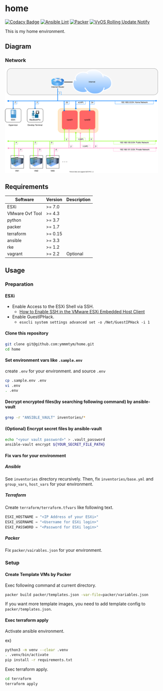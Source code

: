 # home

[![Codacy Badge](https://app.codacy.com/project/badge/Grade/3fd9480b4f45452e9ffedfa32e980e5b)](https://www.codacy.com/gh/ymmmtym/home/dashboard?utm_source=github.com&amp;utm_medium=referral&amp;utm_content=ymmmtym/home&amp;utm_campaign=Badge_Grade)
[![Ansible Lint](https://github.com/ymmmtym/home/actions/workflows/ansible.yml/badge.svg)](https://github.com/ymmmtym/home/actions/workflows/ansible.yml)
[![Packer](https://github.com/ymmmtym/home/actions/workflows/packer.yml/badge.svg)](https://github.com/ymmmtym/home/actions/workflows/packer.yml)
[![VyOS Rolling Update Notify](https://github.com/ymmmtym/home/actions/workflows/vyos-rolling-update-notify.yml/badge.svg)](https://github.com/ymmmtym/home/actions/workflows/vyos-rolling-update-notify.yml)

This is my home environment.

## Diagram

### Network

![home](./img/home.dio.svg)

## Requirements

| Software        | Version | Description |
| --------------- | ------- | ----------- |
| ESXi            | >= 7.0  |             |
| VMware Ovf Tool | >= 4.3  |             |
| python          | >= 3.7  |             |
| packer          | >= 1.7  |             |
| terraform       | >= 0.15 |             |
| ansible         | >= 3.3  |             |
| rke             | >= 1.2  |             |
| vagrant         | >= 2.2  | Optional    |

## Usage

### Preparation

#### ESXi

- Enable Access to the ESXi Shell via SSH.
  - [How to Enable SSH in the VMware ESXi Embedded Host Client](https://blog.macstadium.com/blog/how-to-enable-ssh-in-the-vmware-esxi-embedded-host-client)
- Enable GuestIPHack.
  - `esxcli system settings advanced set -o /Net/GuestIPHack -i 1`

#### Clone this repository

```bash
git clone git@github.com:ymmmtym/home.git
cd home
```

#### Set environment vars like `.sample.env`

create `.env` for your environment.
and source `.env`

```bash
cp .sample.env .env
vi .env
. .env
```

#### Decrypt encrypted files(by searching following command) by ansible-vault

```bash
grep -r "ANSIBLE_VAULT" inventories/*
```

#### (Optional) Encrypt secret files by ansible-vault

```bash
echo "<your vault password>" > .vault_password
ansible-vault encrypt ${YOUR_SECRET_FILE_PATH}
```

#### Fix vars for your environment

##### Ansible

See `inventories` directory recursively.
Then, fix `inventories/base.yml` and `group_vars`, `host_vars` for your environment.

##### Terraform

Create `terraform/terraform.tfvars` like following text.

```terraform.tfvars
ESXI_HOSTNAME = "<IP Address of your ESXi>"
ESXI_USERNAME = "<Username for ESXi login>"
ESXI_PASSWORD = "<Password for ESXi login>"
```

##### Packer

Fix `packer/vairables.json` for your environment.

### Setup

#### Create Template VMs by Packer

Exec following command at current directory.

```bash
packer build packer/templates.json -var-file=packer/variables.json
```

If you want more template images, you need to add template config to `packer/templates.json`.

#### Exec terraform apply

Activate ansible environment.

ex)

```bash
python3 -m venv --clear .venv
. .venv/bin/activate
pip install -r requirements.txt
```

Exec terraform apply.

```bash
cd terraform
terraform apply
```
